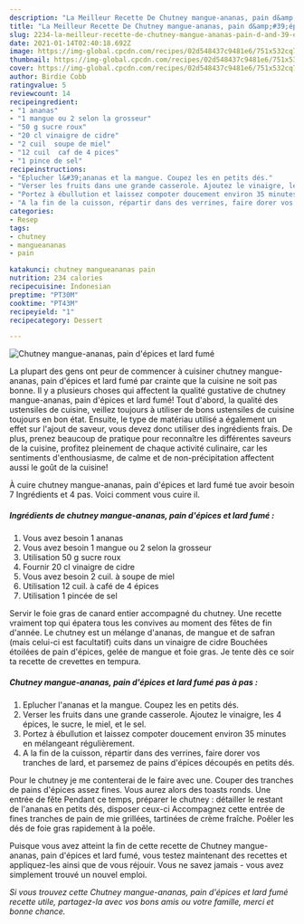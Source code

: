 ```yaml
---
description: "La Meilleur Recette De Chutney mangue-ananas, pain d&amp;#39;épices et lard fumé"
title: "La Meilleur Recette De Chutney mangue-ananas, pain d&amp;#39;épices et lard fumé"
slug: 2234-la-meilleur-recette-de-chutney-mangue-ananas-pain-d-and-39-epices-et-lard-fume
date: 2021-01-14T02:40:18.692Z
image: https://img-global.cpcdn.com/recipes/02d548437c9481e6/751x532cq70/chutney-mangue-ananas-pain-depices-et-lard-fume-photo-principale-de-la-recette.jpg
thumbnail: https://img-global.cpcdn.com/recipes/02d548437c9481e6/751x532cq70/chutney-mangue-ananas-pain-depices-et-lard-fume-photo-principale-de-la-recette.jpg
cover: https://img-global.cpcdn.com/recipes/02d548437c9481e6/751x532cq70/chutney-mangue-ananas-pain-depices-et-lard-fume-photo-principale-de-la-recette.jpg
author: Birdie Cobb
ratingvalue: 5
reviewcount: 14
recipeingredient:
- "1 ananas"
- "1 mangue ou 2 selon la grosseur"
- "50 g sucre roux"
- "20 cl vinaigre de cidre"
- "2 cuil  soupe de miel"
- "12 cuil  caf de 4 pices"
- "1 pince de sel"
recipeinstructions:
- "Eplucher l&#39;ananas et la mangue. Coupez les en petits dés."
- "Verser les fruits dans une grande casserole. Ajoutez le vinaigre, les 4 épices, le sucre, le miel, et le sel."
- "Portez à ébullution et laissez compoter doucement environ 35 minutes en mélangeant régulièrement."
- "A la fin de la cuisson, répartir dans des verrines, faire dorer vos tranches de lard, et parsemez de pains d&#39;épices découpés en petits dés."
categories:
- Resep
tags:
- chutney
- mangueananas
- pain

katakunci: chutney mangueananas pain 
nutrition: 234 calories
recipecuisine: Indonesian
preptime: "PT30M"
cooktime: "PT43M"
recipeyield: "1"
recipecategory: Dessert

---
```



![Chutney mangue-ananas, pain d&#39;épices et lard fumé](https://img-global.cpcdn.com/recipes/02d548437c9481e6/751x532cq70/chutney-mangue-ananas-pain-depices-et-lard-fume-photo-principale-de-la-recette.jpg)

La plupart des gens ont peur de commencer à cuisiner chutney mangue-ananas, pain d&#39;épices et lard fumé par crainte que la cuisine ne soit pas bonne. Il y a plusieurs choses qui affectent la qualité gustative de chutney mangue-ananas, pain d&#39;épices et lard fumé! Tout d'abord, la qualité des ustensiles de cuisine, veillez toujours à utiliser de bons ustensiles de cuisine toujours en bon état. Ensuite, le type de matériau utilisé a également un effet sur l'ajout de saveur, vous devez donc utiliser des ingrédients frais. De plus, prenez beaucoup de pratique pour reconnaître les différentes saveurs de la cuisine, profitez pleinement de chaque activité culinaire, car les sentiments d'enthousiasme, de calme et de non-précipitation affectent aussi le goût de la cuisine!

<!--inarticleads1-->

À cuire chutney mangue-ananas, pain d&#39;épices et lard fumé tue avoir besoin 7 Ingrédients et 4 pas. Voici comment vous cuire il.

##### Ingrédients de chutney mangue-ananas, pain d&#39;épices et lard fumé :

1. Vous avez besoin 1 ananas
1. Vous avez besoin 1 mangue ou 2 selon la grosseur
1. Utilisation 50 g sucre roux
1. Fournir 20 cl vinaigre de cidre
1. Vous avez besoin 2 cuil. à soupe de miel
1. Utilisation 12 cuil. à café de 4 épices
1. Utilisation 1 pincée de sel


Servir le foie gras de canard entier accompagné du chutney. Une recette vraiment top qui épatera tous les convives au moment des fêtes de fin d&#39;année. Le chutney est un mélange d&#39;ananas, de mangue et de safran (mais celui-ci est facultatif) cuits dans un vinaigre de cidre Bouchées étoilées de pain d&#39;épices, gelée de mangue et foie gras. Je tente dès ce soir ta recette de crevettes en tempura. 

<!--inarticleads2-->

##### Chutney mangue-ananas, pain d&#39;épices et lard fumé pas à pas :

1. Eplucher l&#39;ananas et la mangue. Coupez les en petits dés.
1. Verser les fruits dans une grande casserole. Ajoutez le vinaigre, les 4 épices, le sucre, le miel, et le sel.
1. Portez à ébullution et laissez compoter doucement environ 35 minutes en mélangeant régulièrement.
1. A la fin de la cuisson, répartir dans des verrines, faire dorer vos tranches de lard, et parsemez de pains d&#39;épices découpés en petits dés.


Pour le chutney je me contenterai de le faire avec une. Couper des tranches de pains d&#39;épices assez fines. Vous aurez alors des toasts ronds. Une entrée de fête Pendant ce temps, préparer le chutney : détailler le restant de l&#39;ananas en petits dés, disposer ceux-ci Accompagnez cette entrée de fines tranches de pain de mie grillées, tartinées de crème fraîche. Poêler les dés de foie gras rapidement à la poêle. 

<!--inarticleads1-->

<p>
Puisque vous avez atteint la fin de cette recette de Chutney mangue-ananas, pain d&#39;épices et lard fumé, vous testez maintenant des recettes et appliquez-les ainsi que de vous réjouir. Vous ne savez jamais - vous avez simplement trouvé un nouvel emploi.
</p>

<p>
<i>Si vous trouvez cette Chutney mangue-ananas, pain d&#39;épices et lard fumé recette utile, partagez-la avec vos bons amis ou votre famille, merci et bonne chance.</i>
</p>

